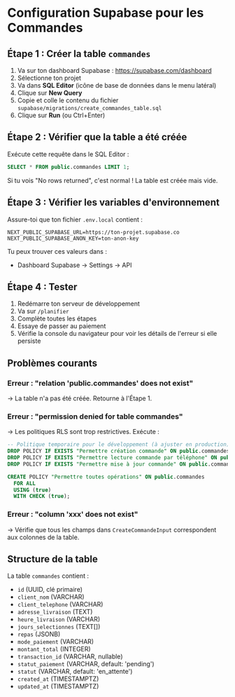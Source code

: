 # Configuration Supabase pour les Commandes

## Étape 1 : Créer la table `commandes`

1. Va sur ton dashboard Supabase : https://supabase.com/dashboard
2. Sélectionne ton projet
3. Va dans **SQL Editor** (icône de base de données dans le menu latéral)
4. Clique sur **New Query**
5. Copie et colle le contenu du fichier `supabase/migrations/create_commandes_table.sql`
6. Clique sur **Run** (ou Ctrl+Enter)

## Étape 2 : Vérifier que la table a été créée

Exécute cette requête dans le SQL Editor :

```sql
SELECT * FROM public.commandes LIMIT 1;
```

Si tu vois "No rows returned", c'est normal ! La table est créée mais vide.

## Étape 3 : Vérifier les variables d'environnement

Assure-toi que ton fichier `.env.local` contient :

```env
NEXT_PUBLIC_SUPABASE_URL=https://ton-projet.supabase.co
NEXT_PUBLIC_SUPABASE_ANON_KEY=ton-anon-key
```

Tu peux trouver ces valeurs dans :
- Dashboard Supabase → Settings → API

## Étape 4 : Tester

1. Redémarre ton serveur de développement
2. Va sur `/planifier`
3. Complète toutes les étapes
4. Essaye de passer au paiement
5. Vérifie la console du navigateur pour voir les détails de l'erreur si elle persiste

## Problèmes courants

### Erreur : "relation 'public.commandes' does not exist"
→ La table n'a pas été créée. Retourne à l'Étape 1.

### Erreur : "permission denied for table commandes"
→ Les politiques RLS sont trop restrictives. Exécute :

```sql
-- Politique temporaire pour le développement (à ajuster en production)
DROP POLICY IF EXISTS "Permettre création commande" ON public.commandes;
DROP POLICY IF EXISTS "Permettre lecture commande par téléphone" ON public.commandes;
DROP POLICY IF EXISTS "Permettre mise à jour commande" ON public.commandes;

CREATE POLICY "Permettre toutes opérations" ON public.commandes
  FOR ALL
  USING (true)
  WITH CHECK (true);
```

### Erreur : "column 'xxx' does not exist"
→ Vérifie que tous les champs dans `CreateCommandeInput` correspondent aux colonnes de la table.

## Structure de la table

La table `commandes` contient :
- `id` (UUID, clé primaire)
- `client_nom` (VARCHAR)
- `client_telephone` (VARCHAR)
- `adresse_livraison` (TEXT)
- `heure_livraison` (VARCHAR)
- `jours_selectionnes` (TEXT[])
- `repas` (JSONB)
- `mode_paiement` (VARCHAR)
- `montant_total` (INTEGER)
- `transaction_id` (VARCHAR, nullable)
- `statut_paiement` (VARCHAR, default: 'pending')
- `statut` (VARCHAR, default: 'en_attente')
- `created_at` (TIMESTAMPTZ)
- `updated_at` (TIMESTAMPTZ)
